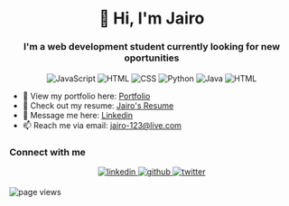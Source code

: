 <h1 align="center">👋 Hi, I'm Jairo</h1> 
<h3 align="center">I'm a web development student currently looking for new oportunities</h3>

<p align="center">
  <img align="center" src="https://img.shields.io/badge/javascript-%23323330.svg?style=for-the-badge&logo=javascript&logoColor=%23F7DF1E" alt="JavaScript" />
  <img align="center" src="https://img.shields.io/badge/html5-%23E34F26.svg?style=for-the-badge&logo=html5&logoColor=white" alt="HTML" />
  <img align="center" src="https://img.shields.io/badge/css3-%231572B6.svg?style=for-the-badge&logo=css3&logoColor=white" alt="CSS" />
  <img align="center" src="https://img.shields.io/badge/python-%2314354C.svg?style=for-the-badge&logo=python&logoColor=white" alt="Python" />
  <img align="center" src="https://img.shields.io/badge/java-%23ED8B00.svg?style=for-the-badge&logo=java&logoColor=white" alt="Java" />
   <img align="center" src="https://img.shields.io/badge/Terminal-2E2E2E?style=for-the-badge&logo=Windows+Terminal&logoColor=ffffff" alt="HTML" />
</p>


- 👀 View my portfolio here: [Portfolio]()
- 📝 Check out my resume: [Jairo's Resume](https://docs.google.com/document/d/1yWJxCN2_8nxmf9uosEuSwWUvs1HdV-7s8FXMWr_bI2Y/edit?usp=sharing)
- 💬 Message me here: [Linkedin](https://www.linkedin.com/in/jairo-garcia-4880b51bb/)
- 📫 Reach me via email: [jairo-123@live.com](jairo-123@live.com)



### Connect with me  
<div align="center">
<a href="https://www.linkedin.com/in/jairo-garcia-4880b51bb/" target="_blank">
<img src=https://img.shields.io/badge/linkedin-%231E77B5.svg?&style=for-the-badge&logo=linkedin&logoColor=white alt=linkedin style="margin-bottom: 5px;" />
</a>  
<a href="https://github.com/jairogarcia1?tab=repositories" target="_blank">
<img src=https://img.shields.io/badge/github-%2324292e.svg?&style=for-the-badge&logo=github&logoColor=white alt=github style="margin-bottom: 5px;" />
</a>
<a href="https://www.twitter.com/ga22068100/" target="_blank">
<img src=https://img.shields.io/badge/Jairogarcia__-%231DA1F2.svg?style=for-the-badge&logo=Twitter&logoColor=white alt=twitter style="margin-bottom: 5px;" />
</a>
</div> 

![page views](https://komarev.com/ghpvc/?username=jairogarcia1&label=visitors)
